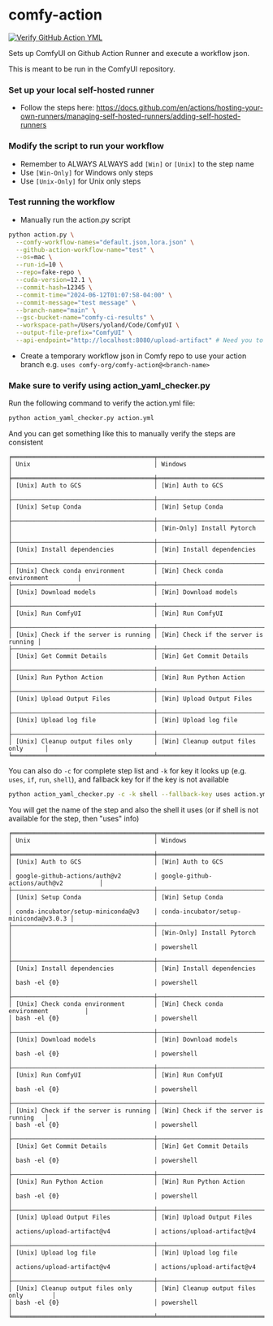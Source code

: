 # comfy-action

[![Verify GitHub Action YML](https://github.com/Comfy-Org/comfy-action/actions/workflows/verify-action.yml/badge.svg)](https://github.com/Comfy-Org/comfy-action/actions/workflows/verify-action.yml)

Sets up ComfyUI on Github Action Runner and execute a workflow json.

This is meant to be run in the ComfyUI repository.

### Set up your local self-hosted runner

- Follow the steps here: https://docs.github.com/en/actions/hosting-your-own-runners/managing-self-hosted-runners/adding-self-hosted-runners

### Modify the script to run your workflow

- Remember to ALWAYS ALWAYS add `[Win]` or `[Unix]` to the step name
- Use `[Win-Only]` for Windows only steps
- Use `[Unix-Only]` for Unix only steps

### Test running the workflow

- Manually run the action.py script
```bash
python action.py \
  --comfy-workflow-names="default.json,lora.json" \
  --github-action-workflow-name="test" \
  --os=mac \
  --run-id=10 \
  --repo=fake-repo \
  --cuda-version=12.1 \
  --commit-hash=12345 \
  --commit-time="2024-06-12T01:07:58-04:00" \
  --commit-message="test message" \
  --branch-name="main" \
  --gsc-bucket-name="comfy-ci-results" \
  --workspace-path=/Users/yoland/Code/ComfyUI \
  --output-file-prefix="ComfyUI" \
  --api-endpoint="http://localhost:8080/upload-artifact" # Need you to spin up a local CI backend server to receive the artifact 
```
- Create a temporary workflow json in Comfy repo to use your action branch e.g.
  `uses comfy-org/comfy-action@<branch-name>`

### Make sure to verify using action_yaml_checker.py

Run the following command to verify the action.yml file:

```bash
python action_yaml_checker.py action.yml
```

And you can get something like this to manually verify the steps are consistent

```
╒═══════════════════════════════════════╤══════════════════════════════════════╕
│ Unix                                  │ Windows                              │
╞═══════════════════════════════════════╪══════════════════════════════════════╡
│ [Unix] Auth to GCS                    │ [Win] Auth to GCS                    │
├───────────────────────────────────────┼──────────────────────────────────────┤
│ [Unix] Setup Conda                    │ [Win] Setup Conda                    │
├───────────────────────────────────────┼──────────────────────────────────────┤
│                                       │ [Win-Only] Install Pytorch           │
├───────────────────────────────────────┼──────────────────────────────────────┤
│ [Unix] Install dependencies           │ [Win] Install dependencies           │
├───────────────────────────────────────┼──────────────────────────────────────┤
│ [Unix] Check conda environment        │ [Win] Check conda environment        │
├───────────────────────────────────────┼──────────────────────────────────────┤
│ [Unix] Download models                │ [Win] Download models                │
├───────────────────────────────────────┼──────────────────────────────────────┤
│ [Unix] Run ComfyUI                    │ [Win] Run ComfyUI                    │
├───────────────────────────────────────┼──────────────────────────────────────┤
│ [Unix] Check if the server is running │ [Win] Check if the server is running │
├───────────────────────────────────────┼──────────────────────────────────────┤
│ [Unix] Get Commit Details             │ [Win] Get Commit Details             │
├───────────────────────────────────────┼──────────────────────────────────────┤
│ [Unix] Run Python Action              │ [Win] Run Python Action              │
├───────────────────────────────────────┼──────────────────────────────────────┤
│ [Unix] Upload Output Files            │ [Win] Upload Output Files            │
├───────────────────────────────────────┼──────────────────────────────────────┤
│ [Unix] Upload log file                │ [Win] Upload log file                │
├───────────────────────────────────────┼──────────────────────────────────────┤
│ [Unix] Cleanup output files only      │ [Win] Cleanup output files only      │
╘═══════════════════════════════════════╧══════════════════════════════════════╛
```

You can also do `-c` for complete step list and `-k` for key it looks up (e.g.
`uses`, `if`, `run`, `shell`), and fallback key for if the key is not available

```bash
python action_yaml_checker.py -c -k shell --fallback-key uses action.yml
```

You will get the name of the step and also the shell it uses (or if shell is not
available for the step, then "uses" info)

```
╒═══════════════════════════════════════╤════════════════════════════════════════╕
│ Unix                                  │ Windows                                │
╞═══════════════════════════════════════╪════════════════════════════════════════╡
│ [Unix] Auth to GCS                    │ [Win] Auth to GCS                      │
│ google-github-actions/auth@v2         │ google-github-actions/auth@v2          │
├───────────────────────────────────────┼────────────────────────────────────────┤
│ [Unix] Setup Conda                    │ [Win] Setup Conda                      │
│ conda-incubator/setup-miniconda@v3    │ conda-incubator/setup-miniconda@v3.0.3 │
├───────────────────────────────────────┼────────────────────────────────────────┤
│                                       │ [Win-Only] Install Pytorch             │
│                                       │ powershell                             │
├───────────────────────────────────────┼────────────────────────────────────────┤
│ [Unix] Install dependencies           │ [Win] Install dependencies             │
│ bash -el {0}                          │ powershell                             │
├───────────────────────────────────────┼────────────────────────────────────────┤
│ [Unix] Check conda environment        │ [Win] Check conda environment          │
│ bash -el {0}                          │ powershell                             │
├───────────────────────────────────────┼────────────────────────────────────────┤
│ [Unix] Download models                │ [Win] Download models                  │
│ bash -el {0}                          │ powershell                             │
├───────────────────────────────────────┼────────────────────────────────────────┤
│ [Unix] Run ComfyUI                    │ [Win] Run ComfyUI                      │
│ bash -el {0}                          │ powershell                             │
├───────────────────────────────────────┼────────────────────────────────────────┤
│ [Unix] Check if the server is running │ [Win] Check if the server is running   │
│ bash -el {0}                          │ powershell                             │
├───────────────────────────────────────┼────────────────────────────────────────┤
│ [Unix] Get Commit Details             │ [Win] Get Commit Details               │
│ bash -el {0}                          │ powershell                             │
├───────────────────────────────────────┼────────────────────────────────────────┤
│ [Unix] Run Python Action              │ [Win] Run Python Action                │
│ bash -el {0}                          │ powershell                             │
├───────────────────────────────────────┼────────────────────────────────────────┤
│ [Unix] Upload Output Files            │ [Win] Upload Output Files              │
│ actions/upload-artifact@v4            │ actions/upload-artifact@v4             │
├───────────────────────────────────────┼────────────────────────────────────────┤
│ [Unix] Upload log file                │ [Win] Upload log file                  │
│ actions/upload-artifact@v4            │ actions/upload-artifact@v4             │
├───────────────────────────────────────┼────────────────────────────────────────┤
│ [Unix] Cleanup output files only      │ [Win] Cleanup output files only        │
│ bash -el {0}                          │ powershell                             │
╘═══════════════════════════════════════╧════════════════════════════════════════╛
```
